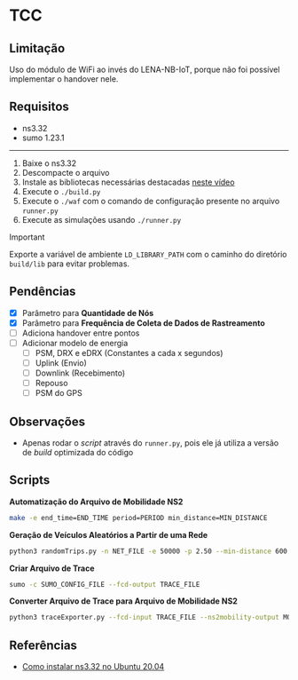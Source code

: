# TCC

## Limitação

Uso do módulo de WiFi ao invés do LENA-NB-IoT, porque não foi possível implementar o handover nele.

## Requisitos

- ns3.32
- sumo 1.23.1

---

1. Baixe o ns3.32
2. Descompacte o arquivo
3. Instale as bibliotecas necessárias destacadas [neste vídeo](https://www.youtube.com/watch?v=xE1jUh3-mOI)
4. Execute o `./build.py`
5. Execute o `./waf` com o comando de configuração presente no arquivo `runner.py`
6. Execute as simulações usando `./runner.py`

> [!IMPORTANT]
> Exporte a variável de ambiente `LD_LIBRARY_PATH` com o caminho do diretório `build/lib` para evitar problemas.

## Pendências

- [x] Parâmetro para **Quantidade de Nós** 
- [x] Parâmetro para **Frequência de Coleta de Dados de Rastreamento** 
- [ ] Adiciona handover entre pontos
- [ ] Adicionar modelo de energia
  - [ ] PSM, DRX e eDRX (Constantes a cada x segundos)
  - [ ] Uplink (Envio)
  - [ ] Downlink (Recebimento)
  - [ ] Repouso
  - [ ] PSM do GPS

## Observações

- Apenas rodar o *script* através do `runner.py`, pois ele já utiliza a versão de *build* optimizada do código

## Scripts

**Automatização do Arquivo de Mobilidade NS2**

```sh
make -e end_time=END_TIME period=PERIOD min_distance=MIN_DISTANCE
```

**Geração de Veículos Aleatórios a Partir de uma Rede**

```sh
python3 randomTrips.py -n NET_FILE -e 50000 -p 2.50 --min-distance 600.0 -r ROUTE_FILE
```

**Criar Arquivo de Trace**

```sh
sumo -c SUMO_CONFIG_FILE --fcd-output TRACE_FILE
```

**Converter Arquivo de Trace para Arquivo de Mobilidade NS2**

```sh
python3 traceExporter.py --fcd-input TRACE_FILE --ns2mobility-output MOBILITY_FILE
```

## Referências

- [Como instalar ns3.32 no Ubuntu 20.04](https://www.youtube.com/watch?v=xE1jUh3-mOI)
